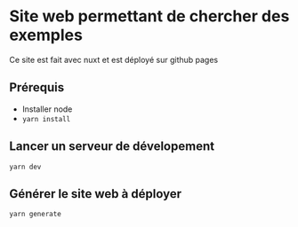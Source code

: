 # Site web permettant de chercher des exemples

Ce site est fait avec nuxt et est déployé sur github pages

## Prérequis

- Installer node
- `yarn install`

## Lancer un serveur de dévelopement

`yarn dev`

## Générer le site web à déployer

`yarn generate`



